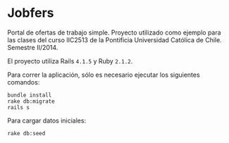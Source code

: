 Jobfers
==

Portal de ofertas de trabajo simple. Proyecto utilizado como ejemplo para las clases del curso IIC2513 de la Pontificia Universidad Católica de Chile. Semestre II/2014.

El proyecto utiliza Rails `4.1.5` y Ruby `2.1.2`.

Para correr la aplicación, sólo es necesario ejecutar los siguientes comandos:
```
bundle install
rake db:migrate
rails s
```

Para cargar datos iniciales:
```
rake db:seed
```